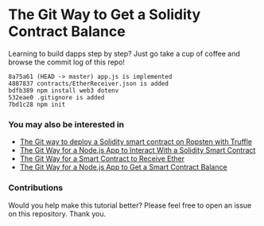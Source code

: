 # The Git Way to Get a Solidity Contract Balance

Learning to build dapps step by step? Just go take a cup of coffee and browse the commit log of this repo!

    8a75a61 (HEAD -> master) app.js is implemented
    4887837 contracts/EtherReceiver.json is added
    bdfb389 npm install web3 dotenv
    532eae0 .gitignore is added
    7bd1c28 npm init

### You may also be interested in

- [The Git way to deploy a Solidity smart contract on Ropsten with Truffle](https://github.com/programarivm/solidity-hello-world)
- [The Git Way for a Node.js App to Interact With a Solidity Smart Contract](https://github.com/programarivm/solidity-interacting-with-nodejs)
- [The Git Way for a Smart Contract to Receive Ether](https://github.com/programarivm/solidity-receive-ether)
- [The Git Way for a Node.js App to Get a Smart Contract Balance](https://github.com/programarivm/solidity-contract-balance)

### Contributions

Would you help make this tutorial better? Please feel free to open an issue on this repository. Thank you.

